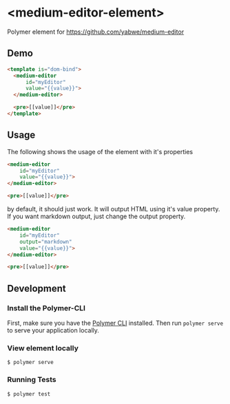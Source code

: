 # \<medium-editor-element\>

Polymer element for https://github.com/yabwe/medium-editor

## Demo

<!---
```
<custom-element-demo>
  <template>
    <script src="../webcomponentsjs/webcomponents-lite.js"></script>
    <link rel="import" href="medium-editor-element.html">
    <style>
      #myEditor {
      	width: 100%;
        min-height: 300px;
        border-bottom: 1px solid #2a2a2a;
      }
    </style>
    <next-code-block></next-code-block>
  </template>
</custom-element-demo>
```
-->
```html
<template is="dom-bind">
  <medium-editor
      id="myEditor"
      value="{{value}}">
  </medium-editor>

  <pre>[[value]]</pre>
</template>
```

## Usage

The following shows the usage of the element with it's properties

```html
<medium-editor
    id="myEditor"
    value="{{value}}">
</medium-editor>

<pre>[[value]]</pre>
```

by default, it should just work. It will output HTML using it's value property. If you want markdown output, just change the output property.

```html
<medium-editor
    id="myEditor"
    output="markdown"
    value="{{value}}">
</medium-editor>

<pre>[[value]]</pre>
```

## Development

### Install the Polymer-CLI

First, make sure you have the [Polymer CLI](https://www.npmjs.com/package/polymer-cli) installed. Then run `polymer serve` to serve your application locally.

### View element locally

```
$ polymer serve
```

### Running Tests

```
$ polymer test
```
